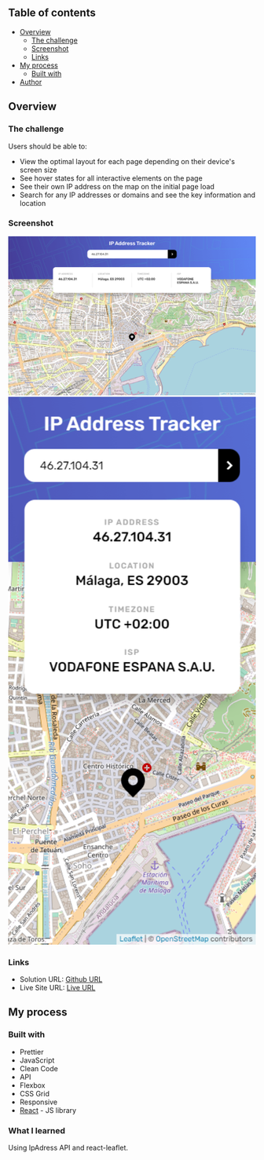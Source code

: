 
## Table of contents

- [Overview](#overview)
  - [The challenge](#the-challenge)
  - [Screenshot](#screenshot)
  - [Links](#links)
- [My process](#my-process)
  - [Built with](#built-with)
- [Author](#author)

## Overview

### The challenge

Users should be able to:

- View the optimal layout for each page depending on their device's screen size
- See hover states for all interactive elements on the page
- See their own IP address on the map on the initial page load
- Search for any IP addresses or domains and see the key information and location

### Screenshot

<img src='./src/assets/images/final/desktop.png' width='640px' alt='Desktop Design' />
<img src='./src/assets/images/final/mobile.png' width='640px' alt='Mobile Design' />

### Links

- Solution URL: [Github URL](https://github.com/atorres-io/frontend-mentor-ip-address-tracker)
- Live Site URL: [Live URL](https://hopeful-blackwell-1aa8c9.netlify.app/)

## My process

### Built with

- Prettier
- JavaScript
- Clean Code
- API
- Flexbox
- CSS Grid
- Responsive
- [React](https://reactjs.org/) - JS library

### What I learned

Using IpAdress API and react-leaflet.

